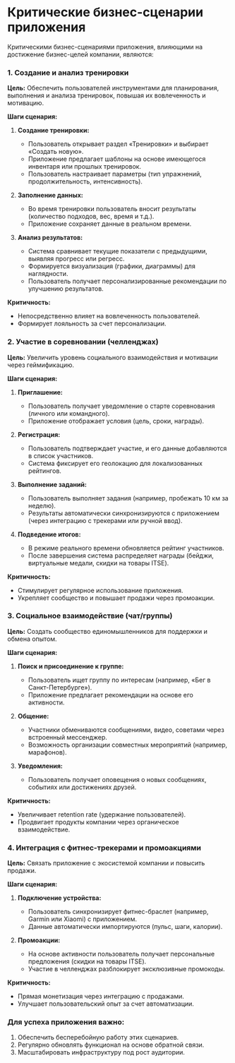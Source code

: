 # Критические бизнес-сценарии приложения
Критическими бизнес-сценариями приложения, влияющими на достижение бизнес-целей компании, являются:  

### **1. Создание и анализ тренировки**  
**Цель:** Обеспечить пользователей инструментами для планирования, выполнения и анализа тренировок, повышая их вовлеченность и мотивацию.  

**Шаги сценария:**  
1. **Создание тренировки:**  
   - Пользователь открывает раздел «Тренировки» и выбирает «Создать новую».  
   - Приложение предлагает шаблоны на основе имеющегося инвентаря или прошлых тренировок.  
   - Пользователь настраивает параметры (тип упражнений, продолжительность, интенсивность).  

2. **Заполнение данных:**  
   - Во время тренировки пользователь вносит результаты (количество подходов, вес, время и т.д.).  
   - Приложение сохраняет данные в реальном времени.  

3. **Анализ результатов:**  
   - Система сравнивает текущие показатели с предыдущими, выявляя прогресс или регресс.  
   - Формируется визуализация (графики, диаграммы) для наглядности.  
   - Пользователь получает персонализированные рекомендации по улучшению результатов.  

**Критичность:**  
- Непосредственно влияет на вовлеченность пользователей.  
- Формирует лояльность за счет персонализации.  

### 2. Участие в соревновании (челленджах) 
**Цель:** Увеличить уровень социального взаимодействия и мотивации через геймификацию.  

**Шаги сценария:**  
1. **Приглашение:**  
   - Пользователь получает уведомление о старте соревнования (личного или командного).  
   - Приложение отображает условия (цель, сроки, награды).  

2. **Регистрация:**  
   - Пользователь подтверждает участие, и его данные добавляются в список участников.  
   - Система фиксирует его геолокацию для локализованных рейтингов.  

3. **Выполнение заданий:**  
   - Пользователь выполняет задания (например, пробежать 10 км за неделю).  
   - Результаты автоматически синхронизируются с приложением (через интеграцию с трекерами или ручной ввод).  

4. **Подведение итогов:**  
   - В режиме реального времени обновляется рейтинг участников.  
   - После завершения система распределяет награды (бейджи, виртуальные медали, скидки на товары ITSE).  

**Критичность:**  
- Стимулирует регулярное использование приложения.  
- Укрепляет сообщество и повышает продажи через промоакции.  

### 3. Социальное взаимодействие (чат/группы)
**Цель:** Создать сообщество единомышленников для поддержки и обмена опытом.  

**Шаги сценария:**  
1. **Поиск и присоединение к группе:**  
   - Пользователь ищет группу по интересам (например, «Бег в Санкт-Петербурге»).  
   - Приложение предлагает рекомендации на основе его активности.  

2. **Общение:**  
   - Участники обмениваются сообщениями, видео, советами через встроенный мессенджер.  
   - Возможность организации совместных мероприятий (например, марафонов).  

3. **Уведомления:**  
   - Пользователь получает оповещения о новых сообщениях, событиях или достижениях друзей.  

**Критичность:**  
- Увеличивает retention rate (удержание пользователей).  
- Продвигает продукты компании через органическое взаимодействие.  

### 4. Интеграция с фитнес-трекерами и промоакциями 
**Цель:** Связать приложение с экосистемой компании и повысить продажи.  

**Шаги сценария:**  
1. **Подключение устройства:**  
   - Пользователь синхронизирует фитнес-браслет (например, Garmin или Xiaomi) с приложением.  
   - Данные автоматически импортируются (пульс, шаги, калории).  

2. **Промоакции:**  
   - На основе активности пользователь получает персональные предложения (скидки на товары ITSE).  
   - Участие в челленджах разблокирует эксклюзивные промокоды.  

**Критичность:**  
- Прямая монетизация через интеграцию с продажами.  
- Улучшает пользовательский опыт за счет автоматизации.  

### Для успеха приложения важно:  
1. Обеспечить бесперебойную работу этих сценариев.  
2. Регулярно обновлять функционал на основе обратной связи.  
3. Масштабировать инфраструктуру под рост аудитории.
